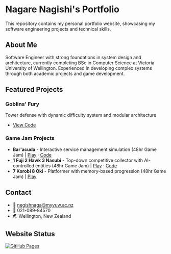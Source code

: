 # Nagare Nagishi's Portfolio

This repository contains my personal portfolio website, showcasing my software engineering projects and technical skills.

## About Me
Software Engineer with strong foundations in system design and architecture, currently completing BSc in Computer Science at Victoria University of Wellington. Experienced in developing complex systems through both academic projects and game development.

## Featured Projects

### Goblins' Fury
Tower defense with dynamic difficulty system and modular architecture
- [View Code](https://github.com/NagareNegishi/Tower-Defense-CGRA252)

### Game Jam Projects
- **Bar'acuda** - Interactive service management simulation (48hr Game Jam) | [Play](https://games-for-people.itch.io/baracuda) · [Code](https://github.com/NagareNegishi/GGJ-Bar-acuda)
- **1 Fuji 2 Hawk 3 Nasubi** - Top-down competitive collector with AI-controlled entities (48hr Game Jam) | [Play](https://negimakushi.itch.io/1-fuji-2-hawk-3-nasubi) · [Code](https://github.com/NagareNegishi/Game-jam2)
- **7 Korobi 8 Oki** - Platformer with memory-based progression (48hr Game Jam) | [Play](https://negimakushi.itch.io/7-korobi-8-oki)

## Contact
- 📧 [negishnaga@myvuw.ac.nz](mailto:negishnaga@myvuw.ac.nz)
- 📱 021-089-84570
- 🌏 Wellington, New Zealand

## Website Status
[![GitHub Pages](https://img.shields.io/github/deployments/NagareNegishi/NagareNegishi.github.io/github-pages)](https://NagareNegishi.github.io)
